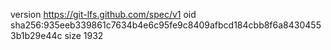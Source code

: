 version https://git-lfs.github.com/spec/v1
oid sha256:935eeb339861c7634b4e6c95fe9c8409afbcd184cbb8f6a84304553b1b29e44c
size 1932
